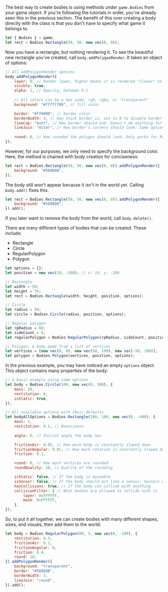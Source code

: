 The best way to create bodies is using methods under `game.Bodies` from your game object. If you're following the tutorials in order, you've already seen this in the previous section. The benefit of this over creating a body directly with the class is that you don't have to specify what game it belongs to. 
```JavaScript
let { Bodies } = game;
let rect = Bodies.Rectangle(50, 50, new vec(0, 0));
```
Now you have a rectangle, but nothing rendering it. To see the beautiful new rectangle you've created, call `body.addPolygonRender`. It takes an object of options:
```JavaScript
// All addPolygonRender options
body.addPolygonRender({
	layer: 0, // Render layer, higher means it is rendered "closer" to the camera and above other objects
	visible: true,
	alpha: 1, // Opacity, between 0-1
	
	// All colors can be a hex code, rgb, rgba, or "transparent"
	background: "#ffffff80", // fill color

	border: "#ff0000", // border color
	borderWidth: 3, // How thick border is, set to 0 to disable border
	lineCap: "butt", // How border should end. Doesn't do anything for closed bodies
	lineJoin: "miter", // How border's corners should look. Same options as ctx.lineJoin property
	
	round: 0, // How rounded the polygon should look. Only works for Rectangles
});
```

However, for our purposes, we only need to specify the background color. Here, the method is chained with body creation for conciseness:
```JavaScript
let rect = Bodies.Rectangle(50, 50, new vec(0, 0)).addPolygonRender({
	background: "#588B8B",
});
```

The body still won't appear because it isn't in the world yet. Calling `body.add()` fixes this:
```JavaScript
let rect = Bodies.Rectangle(50, 50, new vec(0, 0)).addPolygonRender({
	background: "#588B8B",
}).add();
```
If you later want to remove the body from the world, call `body.delete()`.

There are many different types of bodies that can be created. These include:
* Rectangle
* Circle
* RegularPolygon
* Polygon

```JavaScript
let options = {};
let position = new vec(10, -200); // x: 10, y: -200

// Rectangle
let width = 50;
let height = 70;
let rect = Bodies.Rectangle(width, height, position, options);

// Circle
let radius = 50;
let circle = Bodies.Circle(radius, position, options);

// Regular polygon
let rpRadius = 60;
let sideCount = 6;
let regularPolygon = Bodies.RegularPolygon(rpRadius, sideCount, position, options);

// Polygon: A body made from a list of vertices
let vertices = [new vec(0, 0), new vec(50, 100), new vec(-50, 100)];
let polygon = Bodies.Polygon(vertices, position, options);
```

In the previous example, you may have noticed an empty `options` object. This object contains many properties of the body:
```JavaScript
// A basic example using some options
let body = Bodies.Circle(100, new vec(0, 300), {
	mass: 10,
	restitution: 0,
	isStatic: true,
});

// All available options with their defaults
let bodyAllOptions = Bodies.Rectangle(100, 100, new vec(0, -400), {
	mass: 1,
	restitution: 0.1, // Bounciness
	
	angle: 0, // Initial angle the body has

	frictionAir: 0.05, // How much body is constantly slowed down
	frictionAngular: 0.01, // How much rotation is constantly slowed down
	friction: 0.1,

	round: 0, // How much vertices are rounded
	roundQuality: 20, // Quality of the rounding

	isStatic: false, // If the body is moveable
	isSensor: false, // If the body should act like a sensor; Sensors detect collisions, but don't actually hit other bodies
	hasCollisions: true, // If the body can collide with anything
	collisionFilter: { // What bodies are allowed to collide with it
		layer: 0xFFFFFF,
		mask: 0xFFFFFF,
	},
});
```

So, to put it all together, we can create bodies with many different shapes, sizes, and visuals, then add them to the world:
```JavaScript
let body = Bodies.RegularPolygon(80, 5, new vec(0, -100), {
	restitution: 0.3,
	frictionAir: 0.1,
	frictionAngular: 0,
	friction: 0.4,
	round: 10,
}).addPolygonRender({
	background: "transparent",
	border: "#588B8B",
	borderWidth: 3,
	lineJoin: "round",
}).add();
```

